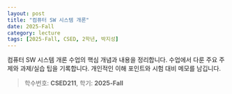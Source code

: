```yaml
---
layout: post
title: "컴퓨터 SW 시스템 개론"
date: 2025-Fall
category: lecture
tags: [2025-Fall, CSED, 2학년, 박지성]
---
```

컴퓨터 SW 시스템 개론 수업의 핵심 개념과 내용을 정리합니다.
수업에서 다룬 주요 주제와 과제/실습 팁을 기록합니다.
개인적인 이해 포인트와 시험 대비 메모를 남깁니다.

> 학수번호: **CSED211**, 학기: **2025-Fall**
